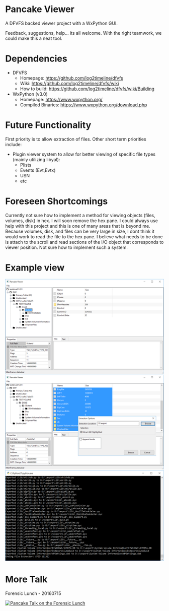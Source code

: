 # Pancake Viewer
A DFVFS backed viewer project with a WxPython GUI.

Feedback, suggestions, help... its all welcome. With the right teamwork, we could make this a neat tool.

# Dependencies
- DFVFS
  - Homepage: https://github.com/log2timeline/dfvfs
  - Wiki: https://github.com/log2timeline/dfvfs/wiki
  - How to build: https://github.com/log2timeline/dfvfs/wiki/Building
- WxPython (v3.0)
  - Homepage: https://www.wxpython.org/
  - Compiled Binaries: https://www.wxpython.org/download.php
  
# Future Functionality
First priority is to allow extraction of files.
Other short term priorities include:
- Plugin viewer system to allow for better viewing of specific file types (mainly utilizing libyal):
  - Plists
  - Events (Evt,Evtx)
  - USN
  - etc

# Foreseen Shortcomings
Currently not sure how to implement a method for viewing objects (files, volumes, disk) in hex. I will soon remove the hex pane. I could always use help with this project and this is one of many areas that is beyond me. Because volumes, disk, and files can be very large in size, I dont think it would work to read the file to the hex pane. I believe what needs to be done is attach to the scroll and read sections of the I/O object that corresponds to viewer position. Not sure how to implement such a system.

# Example view
![Viewing VSS](https://github.com/forensicmatt/PancakeViewer/blob/master/resources/example001.png)
![Extraction Options](https://github.com/forensicmatt/PancakeViewer/blob/master/resources/example002.png)
![Extraction Results](https://github.com/forensicmatt/PancakeViewer/blob/master/resources/example003.png)

# More Talk
Forensic Lunch - 20160715

[![Pancake Talk on the Forensic Lunch](http://img.youtube.com/vi/3Hrz5QHwDwY/0.jpg)](https://youtu.be/3Hrz5QHwDwY?t=4m40sE)
